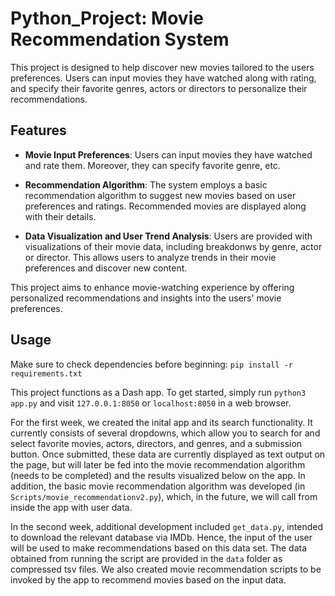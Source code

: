 # Python_Project: Movie Recommendation System

This project is designed to help discover new movies tailored to the users preferences. Users can input movies they have watched along with rating, and specify their favorite genres, actors or directors to personalize their recommendations. 

## Features 
- **Movie Input Preferences**: Users can input movies they have watched and rate them. Moreover, they can specify favorite genre, etc.

- **Recommendation Algorithm**: The system employs a basic recommendation algorithm to suggest new movies based on user preferences and ratings. Recommended movies are displayed along with their details.

- **Data Visualization and User Trend Analysis**: Users are provided with visualizations of their movie data, including breakdonws by genre, actor or director. This allows users to analyze trends in their movie preferences and discover new content.

This project aims to enhance movie-watching experience by offering personalized recommendations and insights into the users' movie preferences. 

## Usage

Make sure to check dependencies before beginning: `pip install -r requirements.txt`  

This project functions as a Dash app. To get started, simply run `python3 app.py` and visit `127.0.0.1:8050` or `localhost:8050` in a web browser.  

For the first week, we created the inital app and its search functionality. It currently consists of several dropdowns, which allow you to search for and select favorite movies, actors, directors, and genres, and a submission button. Once submitted, these data are currently displayed as text output on the page, but will later be fed into the movie recommendation algorithm (needs to be completed) and the results visualized below on the app. In addition, the basic movie recommendation algorithm was developed (in `Scripts/movie_recommendationv2.py`), which, in the future, we will call from inside the app with user data.  

In the second week, additional development included `get_data.py`, intended to download the relevant database via IMDb. Hence, the input of the user will be used to make recommendations based on this data set. The data obtained from running the script are provided in the `data` folder as compressed tsv files. We also created movie recommendation scripts to be invoked by the app to recommend movies based on the input data. 
